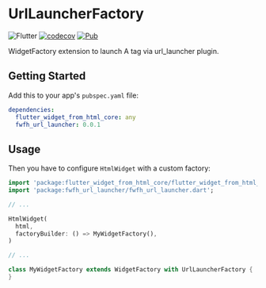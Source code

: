 # UrlLauncherFactory

![Flutter](https://github.com/daohoangson/flutter_widget_from_html/workflows/Flutter/badge.svg)
[![codecov](https://codecov.io/gh/daohoangson/flutter_widget_from_html/branch/master/graph/badge.svg)](https://codecov.io/gh/daohoangson/flutter_widget_from_html)
[![Pub](https://img.shields.io/pub/v/fwfh_webview.svg)](https://pub.dev/packages/fwfh_webview)

WidgetFactory extension to launch A tag via url_launcher plugin.

## Getting Started

Add this to your app's `pubspec.yaml` file:

```yaml
dependencies:
  flutter_widget_from_html_core: any
  fwfh_url_launcher: 0.0.1
```

## Usage

Then you have to configure `HtmlWidget` with a custom factory:

```dart
import 'package:flutter_widget_from_html_core/flutter_widget_from_html_core.dart';
import 'package:fwfh_url_launcher/fwfh_url_launcher.dart';

// ...

HtmlWidget(
  html,
  factoryBuilder: () => MyWidgetFactory(),
)

// ...

class MyWidgetFactory extends WidgetFactory with UrlLauncherFactory {
}
```
